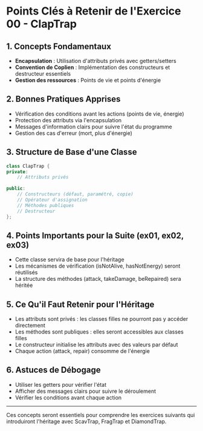 # Points Clés à Retenir de l'Exercice 00 - ClapTrap

## 1. Concepts Fondamentaux
- **Encapsulation** : Utilisation d'attributs privés avec getters/setters
- **Convention de Coplien** : Implémentation des constructeurs et destructeur essentiels
- **Gestion des ressources** : Points de vie et points d'énergie

## 2. Bonnes Pratiques Apprises
- Vérification des conditions avant les actions (points de vie, énergie)
- Protection des attributs via l'encapsulation
- Messages d'information clairs pour suivre l'état du programme
- Gestion des cas d'erreur (mort, plus d'énergie)

## 3. Structure de Base d'une Classe
```cpp
class ClapTrap {
private:
    // Attributs privés
    
public:
    // Constructeurs (défaut, paramétré, copie)
    // Opérateur d'assignation
    // Méthodes publiques
    // Destructeur
};
```

## 4. Points Importants pour la Suite (ex01, ex02, ex03)
- Cette classe servira de base pour l'héritage
- Les mécanismes de vérification (isNotAlive, hasNotEnergy) seront réutilisés
- La structure des méthodes (attack, takeDamage, beRepaired) sera héritée

## 5. Ce Qu'il Faut Retenir pour l'Héritage
- Les attributs sont privés : les classes filles ne pourront pas y accéder directement
- Les méthodes sont publiques : elles seront accessibles aux classes filles
- Le constructeur initialise les attributs avec des valeurs par défaut
- Chaque action (attack, repair) consomme de l'énergie

## 6. Astuces de Débogage
- Utiliser les getters pour vérifier l'état
- Afficher des messages clairs pour suivre le déroulement
- Vérifier les conditions avant chaque action

---

Ces concepts seront essentiels pour comprendre les exercices suivants qui introduiront l'héritage avec ScavTrap, FragTrap et DiamondTrap.